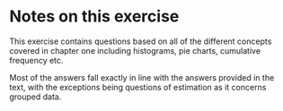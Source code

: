 # Notes on this exercise

This exercise contains questions based on all of the different concepts covered in chapter one including histograms, pie charts, cumulative frequency etc. 

Most of the answers fall exactly in line with the answers provided in the text, with the exceptions being questions of estimation as it concerns grouped data.
